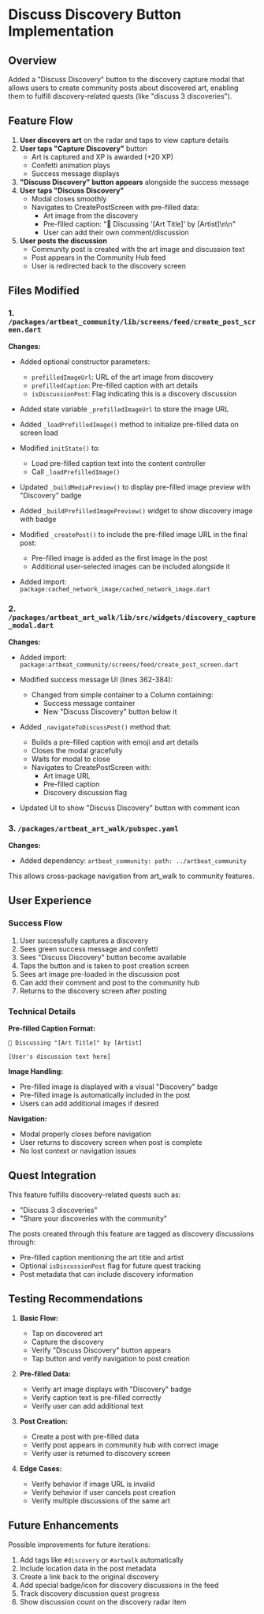 # Discuss Discovery Button Implementation

## Overview

Added a "Discuss Discovery" button to the discovery capture modal that allows users to create community posts about discovered art, enabling them to fulfill discovery-related quests (like "discuss 3 discoveries").

## Feature Flow

1. **User discovers art** on the radar and taps to view capture details
2. **User taps "Capture Discovery"** button
   - Art is captured and XP is awarded (+20 XP)
   - Confetti animation plays
   - Success message displays
3. **"Discuss Discovery" button appears** alongside the success message
4. **User taps "Discuss Discovery"**
   - Modal closes smoothly
   - Navigates to CreatePostScreen with pre-filled data:
     - Art image from the discovery
     - Pre-filled caption: "📍 Discussing '[Art Title]' by [Artist]\n\n"
     - User can add their own comment/discussion
5. **User posts the discussion**
   - Community post is created with the art image and discussion text
   - Post appears in the Community Hub feed
   - User is redirected back to the discovery screen

## Files Modified

### 1. `/packages/artbeat_community/lib/screens/feed/create_post_screen.dart`

**Changes:**

- Added optional constructor parameters:
  - `prefilledImageUrl`: URL of the art image from discovery
  - `prefilledCaption`: Pre-filled caption with art details
  - `isDiscussionPost`: Flag indicating this is a discovery discussion
- Added state variable `_prefilledImageUrl` to store the image URL

- Added `_loadPrefilledImage()` method to initialize pre-filled data on screen load

- Modified `initState()` to:

  - Load pre-filled caption text into the content controller
  - Call `_loadPrefilledImage()`

- Updated `_buildMediaPreview()` to display pre-filled image preview with "Discovery" badge

- Added `_buildPrefilledImagePreview()` widget to show discovery image with badge

- Modified `_createPost()` to include the pre-filled image URL in the final post:

  - Pre-filled image is added as the first image in the post
  - Additional user-selected images can be included alongside it

- Added import: `package:cached_network_image/cached_network_image.dart`

### 2. `/packages/artbeat_art_walk/lib/src/widgets/discovery_capture_modal.dart`

**Changes:**

- Added import: `package:artbeat_community/screens/feed/create_post_screen.dart`

- Modified success message UI (lines 362-384):

  - Changed from simple container to a Column containing:
    - Success message container
    - New "Discuss Discovery" button below it

- Added `_navigateToDiscussPost()` method that:

  - Builds a pre-filled caption with emoji and art details
  - Closes the modal gracefully
  - Waits for modal to close
  - Navigates to CreatePostScreen with:
    - Art image URL
    - Pre-filled caption
    - Discovery discussion flag

- Updated UI to show "Discuss Discovery" button with comment icon

### 3. `/packages/artbeat_art_walk/pubspec.yaml`

**Changes:**

- Added dependency: `artbeat_community: path: ../artbeat_community`

This allows cross-package navigation from art_walk to community features.

## User Experience

### Success Flow

1. User successfully captures a discovery
2. Sees green success message and confetti
3. Sees "Discuss Discovery" button become available
4. Taps the button and is taken to post creation screen
5. Sees art image pre-loaded in the discussion post
6. Can add their comment and post to the community hub
7. Returns to the discovery screen after posting

### Technical Details

**Pre-filled Caption Format:**

```
📍 Discussing "[Art Title]" by [Artist]

[User's discussion text here]
```

**Image Handling:**

- Pre-filled image is displayed with a visual "Discovery" badge
- Pre-filled image is automatically included in the post
- Users can add additional images if desired

**Navigation:**

- Modal properly closes before navigation
- User returns to discovery screen when post is complete
- No lost context or navigation issues

## Quest Integration

This feature fulfills discovery-related quests such as:

- "Discuss 3 discoveries"
- "Share your discoveries with the community"

The posts created through this feature are tagged as discovery discussions through:

- Pre-filled caption mentioning the art title and artist
- Optional `isDiscussionPost` flag for future quest tracking
- Post metadata that can include discovery information

## Testing Recommendations

1. **Basic Flow:**

   - Tap on discovered art
   - Capture the discovery
   - Verify "Discuss Discovery" button appears
   - Tap button and verify navigation to post creation

2. **Pre-filled Data:**

   - Verify art image displays with "Discovery" badge
   - Verify caption text is pre-filled correctly
   - Verify user can add additional text

3. **Post Creation:**

   - Create a post with pre-filled data
   - Verify post appears in community hub with correct image
   - Verify user is returned to discovery screen

4. **Edge Cases:**
   - Verify behavior if image URL is invalid
   - Verify behavior if user cancels post creation
   - Verify multiple discussions of the same art

## Future Enhancements

Possible improvements for future iterations:

1. Add tags like `#discovery` or `#artwalk` automatically
2. Include location data in the post metadata
3. Create a link back to the original discovery
4. Add special badge/icon for discovery discussions in the feed
5. Track discovery discussion quest progress
6. Show discussion count on the discovery radar item
